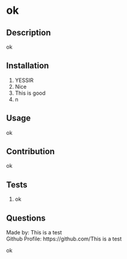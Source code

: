 <h1>ok</h1>
  
  <h2>Description</h2>
  
  ok

  

  <h2 id="installation">Installation</h2>
  <ol>
    <li>YESSIR</li> 
    <li>Nice</li> 
    <li>This is good</li> 
    <li>n</li> 
    
  </ol>
  

  <h2 id="usage">Usage</h2>
  <p>ok</p>
  
 
  

  <h2 id="contribution">Contribution</h2>
  <p>ok</p>
  
  
  <h2 id="tests">Tests</h2>
  <ol>
    <li>ok</li> 
    
  </ol>
  


  <h2 id="questions">Questions</h2>
  
  <p> 
  Made by: This is a test<br />
  Github Profile: https://github.com/This is a test<br />
  </p>ok
  